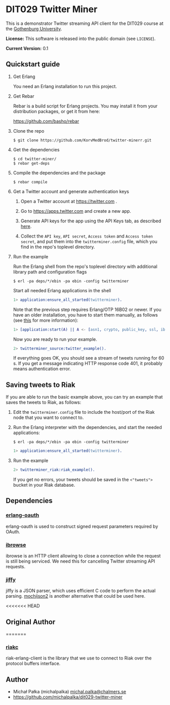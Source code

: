 # DIT029 Twitter Miner

This is a demonstrator Twitter streaming API client for the DIT029 course at the [Gothenburg University](http://www.gu.se).

**License:** This software is released into the public domain (see `LICENSE`).

**Current Version:** 0.1

## Quickstart guide

1.  Get Erlang

    You need an Erlang installation to run this project.

1.  Get Rebar

    Rebar is a build script for Erlang projects. You may install it from your distribution packages, or get it from here:

    https://github.com/basho/rebar

1.  Clone the repo

        $ git clone https://github.com/KorvMedBrod/twitter-minerr.git

1.  Get the dependencies

        $ cd twitter-miner/
        $ rebar get-deps

1.  Compile the dependencies and the package

        $ rebar compile

1.  Get a Twitter account and generate authentication keys

    1.  Open a Twitter account at https://twitter.com .

    1.  Go to https://apps.twitter.com and create a new app.

    1.  Generate API keys for the app using the API Keys tab, as described
        [here](https://dev.twitter.com/oauth/overview/application-owner-access-tokens).

    1.  Collect the `API key`, `API secret`, `Access token` and `Access token secret`,
        and put them into the `twitterminer.config` file, which you find in the repo's
        toplevel directory.

1.  Run the example

    Run the Erlang shell from the repo's toplevel directory with additional library path and configuration flags

        $ erl -pa deps/*/ebin -pa ebin -config twitterminer

    Start all needed Erlang applications in the shell

    ```erlang
    1> application:ensure_all_started(twitterminer).
    ```

    Note that the previous step requires Erlang/OTP 16B02 or newer. If you have an older installation, you have to start them manually, as follows (see [this](http://stackoverflow.com/questions/10502783/erlang-how-to-load-applications-with-their-dependencies) for more information):

    ```erlang
    1> [application:start(A) || A <- [asn1, crypto, public_key, ssl, ibrowse, twitterminer]].
    ```

    Now you are ready to run your example.

    ```erlang
    2> twitterminer_source:twitter_example().
    ```

    If everything goes OK, you should see a stream of tweets running for 60 s. If you get a message indicating HTTP response code 401, it probably means authentication error.

## Saving tweets to Riak

If you are able to run the basic example above, you can try an example that saves the tweets to Riak, as follows:

1. Edit the `twitterminer.config` file to include the host/port of the Riak node that you want to connect to.

1. Run the Erlang interpreter with the dependencies, and start the needed applications:

       $ erl -pa deps/*/ebin -pa ebin -config twitterminer

    ```erlang
    1> application:ensure_all_started(twitterminer).
    ```
1. Run the example

    ```erlang
    2> twitterminer_riak:riak_example().
    ```

    If you get no errors, your tweets should be saved in the `<"tweets">` bucket in your Riak database.

## Dependencies

### [erlang-oauth](https://github.com/tim/erlang-oauth/)

erlang-oauth is used to construct signed request parameters required by OAuth.

### [ibrowse](https://github.com/cmullaparthi/ibrowse)

ibrowse is an HTTP client allowing to close a connection while the request is still being serviced. We need this for cancelling Twitter streaming API requests.

### [jiffy](https://github.com/davisp/jiffy)

jiffy is a JSON parser, which uses efficient C code to perform the actual parsing. [mochijson2](https://github.com/bjnortier/mochijson2) is another alternative that could be used here.

<<<<<<< HEAD
## Original Author
=======
### [riakc](https://github.com/basho/riak-erlang-client)

riak-erlang-client is the library that we use to connect to Riak over the protocol buffers interface.

## Author

* Michał Pałka (michalpalka) <michal.palka@chalmers.se>
* https://github.com/michalpalka/dit029-twitter-miner
